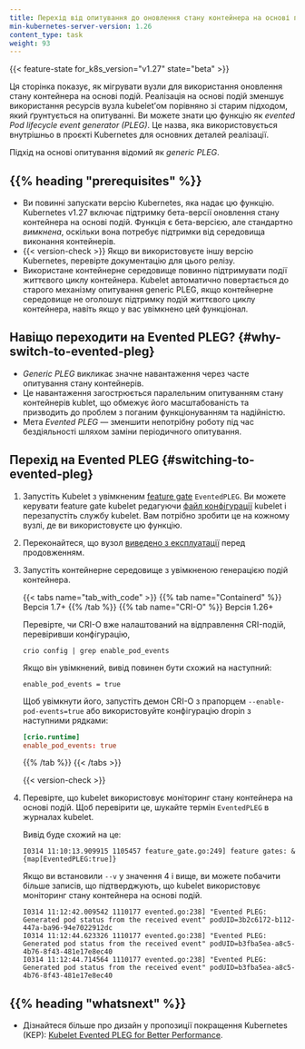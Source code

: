 ```yaml
---
title: Перехід від опитування до оновлення стану контейнера на основі подій CRI
min-kubernetes-server-version: 1.26
content_type: task
weight: 93
---
```


{{< feature-state for_k8s_version="v1.27" state="beta" >}}

<!-- overview -->

Ця сторінка показує, як мігрувати вузли для використання оновлення стану контейнера на основі подій. Реалізація на основі подій зменшує використання ресурсів вузла kubeletʼом порівняно зі старим підходом, який ґрунтується на опитуванні. Ви можете знати цю функцію як _evented Pod lifecycle event generator (PLEG)_. Це назва, яка використовується внутрішньо в проєкті Kubernetes для основних деталей реалізації.

Підхід на основі опитування відомий як _generic PLEG_.

## {{% heading "prerequisites" %}}

* Ви повинні запускати версію Kubernetes, яка надає цю функцію. Kubernetes v1.27 включає підтримку бета-версії оновлення стану контейнера на основі подій. Функція є бета-версією, але стандартно _вимкнена_, оскільки вона потребує підтримки від середовища виконання контейнерів.
* {{< version-check >}} Якщо ви використовуєте іншу версію Kubernetes, перевірте документацію для цього релізу.
* Використане контейнерне середовище повинно підтримувати події життєвого циклу контейнера. Kubelet автоматично повертається до старого механізму опитування generic PLEG, якщо контейнерне середовище не оголошує підтримку подій життєвого циклу контейнера, навіть якщо у вас увімкнено цей функціонал.

<!-- steps -->

## Навіщо переходити на Evented PLEG? {#why-switch-to-evented-pleg}

* _Generic PLEG_ викликає значне навантаження через часте опитування стану контейнерів.
* Це навантаження загострюється паралельним опитуванням стану контейнерів kublet, що обмежує його масштабованість та призводить до проблем з поганим функціонуванням та надійністю.
* Мета _Evented PLEG_ — зменшити непотрібну роботу під час бездіяльності шляхом заміни періодичного опитування.

## Перехід на Evented PLEG {#switching-to-evented-pleg}

1. Запустіть Kubelet з увімкненим [feature gate](/docs/reference/command-line-tools-reference/feature-gates/) `EventedPLEG`. Ви можете керувати feature gate kubelet редагуючи [файл конфігурації](/docs/tasks/administer-cluster/kubelet-config-file/) kubelet і перезапустіть службу kubelet. Вам потрібно зробити це на кожному вузлі, де ви використовуєте цю функцію.

2. Переконайтеся, що вузол [виведено з експлуатації](/docs/tasks/administer-cluster/safely-drain-node/) перед продовженням.

3. Запустіть контейнерне середовище з увімкненою генерацією подій контейнера.

   {{< tabs name="tab_with_code" >}}
   {{% tab name="Containerd" %}}
   Версія 1.7+
   {{% /tab %}}
   {{% tab name="CRI-O" %}}
   Версія 1.26+

   Перевірте, чи CRI-O вже налаштований на відправлення CRI-подій, перевіривши конфігурацію,

   ```shell
   crio config | grep enable_pod_events
   ```

   Якщо він увімкнений, вивід повинен бути схожий на наступний:

   ```none
   enable_pod_events = true
   ```

   Щоб увімкнути його, запустіть демон CRI-O з прапорцем `--enable-pod-events=true` або використовуйте конфігурацію dropin з наступними рядками:

   ```toml
   [crio.runtime]
   enable_pod_events: true
   ```

   {{% /tab %}}
   {{< /tabs >}}

   {{< version-check >}}

4. Перевірте, що kubelet використовує моніторинг стану контейнера на основі подій. Щоб перевірити це, шукайте термін `EventedPLEG` в журналах kubelet.

   Вивід буде схожий на це:

   ```console
   I0314 11:10:13.909915 1105457 feature_gate.go:249] feature gates: &{map[EventedPLEG:true]}
   ```

   Якщо ви встановили `--v` у значення 4 і вище, ви можете побачити більше записів, що підтверджують, що kubelet використовує моніторинг стану контейнера на основі подій.

   ```console
   I0314 11:12:42.009542 1110177 evented.go:238] "Evented PLEG: Generated pod status from the received event" podUID=3b2c6172-b112-447a-ba96-94e7022912dc
   I0314 11:12:44.623326 1110177 evented.go:238] "Evented PLEG: Generated pod status from the received event" podUID=b3fba5ea-a8c5-4b76-8f43-481e17e8ec40
   I0314 11:12:44.714564 1110177 evented.go:238] "Evented PLEG: Generated pod status from the received event" podUID=b3fba5ea-a8c5-4b76-8f43-481e17e8ec40
   ```

## {{% heading "whatsnext" %}}

* Дізнайтеся більше про дизайн у пропозиції покращення Kubernetes (KEP): [Kubelet Evented PLEG for Better Performance](https://github.com/kubernetes/enhancements/blob/5b258a990adabc2ffdc9d84581ea6ed696f7ce6c/keps/sig-node/3386-kubelet-evented-pleg/README.md).
